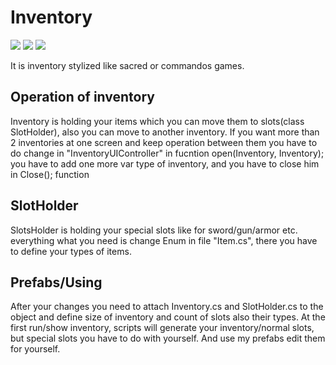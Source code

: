 # Inventory

<img src="https://i.imgur.com/EAlMbE9.gif"> 

<img src="https://i.imgur.com/nTYZlVv.gif"> 

<img src="https://i.imgur.com/wuTkSM9.gif"> 

It is inventory stylized like sacred or commandos games.

## Operation of inventory <a name="Operation of inventory"></a>

Inventory is holding your items which you can move them to slots(class SlotHolder), also you can move to another inventory.
If you want more than 2 inventories at one screen and keep operation between them you have to do change in "InventoryUIController" in fucntion open(Inventory, Inventory); you have to add one more var type of inventory, and you have to close him in Close(); function



## SlotHolder <a name="Slots Holder"></a>

SlotsHolder is holding your special slots like for sword/gun/armor etc. everything what you need is change Enum in file "Item.cs", there you have to define your types of items.

## Prefabs/Using <a name="Slots Holder"></a>

After your changes you need to attach Inventory.cs and SlotHolder.cs to the object and define size of inventory and count of slots also their types.
At the first run/show inventory, scripts will generate your inventory/normal slots, but special slots you have to do with yourself.
And use my prefabs edit them for yourself.
